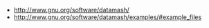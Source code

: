 - http://www.gnu.org/software/datamash/
- http://www.gnu.org/software/datamash/examples/#example_files
